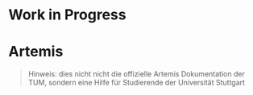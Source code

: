 # Work in Progress
# Artemis
> Hinweis: dies nicht nicht die offizielle Artemis Dokumentation der TUM, sondern eine Hilfe für Studierende der Universität Stuttgart